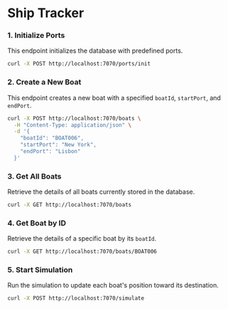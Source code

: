 # Ship Tracker

### 1. Initialize Ports
This endpoint initializes the database with predefined ports.

```bash
curl -X POST http://localhost:7070/ports/init
```

### 2. Create a New Boat
This endpoint creates a new boat with a specified `boatId`, `startPort`, and `endPort`.

```bash
curl -X POST http://localhost:7070/boats \
  -H "Content-Type: application/json" \
  -d '{
    "boatId": "BOAT006",
    "startPort": "New York",
    "endPort": "Lisbon"
  }'
```

### 3. Get All Boats
Retrieve the details of all boats currently stored in the database.

```bash
curl -X GET http://localhost:7070/boats
```

### 4. Get Boat by ID
Retrieve the details of a specific boat by its `boatId`.

```bash
curl -X GET http://localhost:7070/boats/BOAT006
```

### 5. Start Simulation
Run the simulation to update each boat's position toward its destination.

```bash
curl -X POST http://localhost:7070/simulate
```
